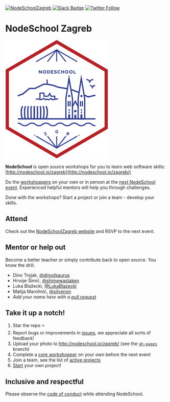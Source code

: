[![NodeSchoolZagreb](https://img.shields.io/badge/NodeSchool-Zagreb-yellow.svg)](http://nodeschool.io/zagreb)
[![Slack Badge](https://jszgb-slack.herokuapp.com/badge.svg)](https://jszgb-slack.herokuapp.com/)
[![Twitter Follow](https://img.shields.io/twitter/follow/jszgb.svg?style=social)](https://twitter.com/jszgb)

# NodeSchool Zagreb
![Node School Zagreb](./zagreb.png)

**NodeSchool** is open source workshops for you to learn web software skills: [http://nodeschool.io/zagreb](http://nodeschool.io/zagreb/)

Do the [workshoppers](http://nodeschool.io/#workshoppers) on your own or in person at the [next NodeSchool event](http://nodeschool.io/zagreb/). Experienced helpful mentors will help you through challenges.

Done with the workshops? Start a project or join a team - develop your skills.


## Attend

Check out the [NodeSchoolZagreb website](http://nodeschool.io/zagreb/) and RSVP to the next event.

## Mentor or help out

Become a better teacher or simply contribute back to open source. You know the drill.

- Dino Trojak, [@dinodsaurus](https://twitter.com/dinodsaurus)
- Hrvoje Šimić, [@shimewastaken](https://twitter.com/shimewastaken)
- Luka Blažecki, [@LukaBlazecki](https://twitter.com/LukaBlazecki)
- Matija Marohnić, [@silvenon](https://twitter.com/silvenon)
- _Add your name here with a [pull request](https://github.com/nodeschool/zagreb/pulls)_

## Take it up a notch!

1. Star the repo ⭐
2. Report bugs or improvements in [issues](https://github.com/nodeschool/zagreb/issues), we appreciate all sorts of feedback!
3. Upload your photo to http://nodeschool.io/zagreb/ (see the [`gh-pages`](https://github.com/nodeschool/zagreb/tree/gh-pages) branch)
4. Complete a [core workshopper](http://nodeschool.io/#workshopper-list) on your own before the next event
5. Join a team, see the list of [active projects](http://nodeschool.io/zagreb/)
6. [Start](https://docs.google.com/forms/d/e/1FAIpQLSekmFlMoBA9VCd7d38QgyBnxfz8HNduNkt44PpDR41SfUczmw/viewform) your own project!

## Inclusive and respectful

Please observe the [code of conduct](http://confcodeofconduct.com/) while attending NodeSchool.
